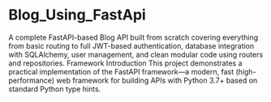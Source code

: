 # Blog_Using_FastApi
A complete FastAPI-based Blog API built from scratch covering everything from basic routing to full JWT-based authentication, database integration with SQLAlchemy, user management, and clean modular code using routers and repositories.
Framework Introduction
This project demonstrates a practical implementation of the FastAPI framework—a modern, fast (high-performance) web framework for building APIs with Python 3.7+ based on standard Python type hints.
